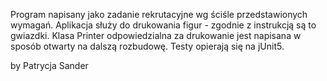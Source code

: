 Program napisany jako zadanie rekrutacyjne wg ściśle przedstawionych wymagań.
Aplikacja służy do drukowania figur - zgodnie z instrukcją są to gwiazdki. 
Klasa Printer odpowiedzialna za drukowanie jest napisana w sposób otwarty na dalszą rozbudowę.
Testy opierają się na jUnit5.

by Patrycja Sander


